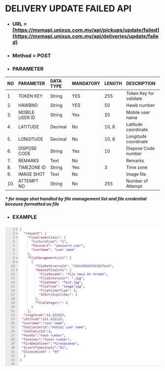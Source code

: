 # DELIVERY UPDATE FAILED API

* ### URL = [https://mxmapi.unixus.com.my/api/pickups/update/failed](https://mxmapi.unixus.com.my/api/deliveries/update/failed)
* ### Method = POST
* ### PARAMETER

| NO | PARAMETER | DATA TYPE | MANDATORY | LENGTH | DESCRIPTION |
| :--- | :--- | :--- | :--- | :--- | :--- |
| 1 | TOKEN KEY | String | YES | 255 | Token Key for validate |
| 2. | HAWBNO | String | YES | 50 | Hawb number |
| 3. | MOBILE USER ID | String | Yes | 20 | Mobile user name |
| 4. | LATITUDE | Decimal | No | 10, 6 | Latitude coordinate |
| 5. | LONGITUDE | Decimal | No | 10, 6 | Longitude coordinate |
| 6. | DISPOSE CODE | String | Yes | 10 | Dispose Code number |
| 7. | REMARKS | Text | No |  | Remarks |
| 8. | TIMEZONE ID | String | Yes | 3 | Time zone |
| 9. | IMAGE SHOT | Text | No |  | Image file |
| 10. | ATTEMPT NO | String | No | 255 | Number of Attempt |

##### \* for image shot handled by file management list and file credential because formatted as file

* ### EXAMPLE

### ![](/assets/delifailjson.JPG)



